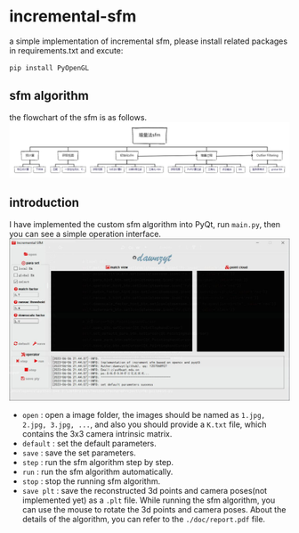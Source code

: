 # incremental-sfm
a simple implementation of incremental sfm, please install related packages in requirements.txt and excute:
```bash
pip install PyOpenGL
```

## sfm algorithm
the flowchart of the sfm is as follows.
![flowchart](./imgs/flowchart.png "flowchart")

## introduction
I have implemented the custom sfm algorithm into PyQt, run `main.py`, then you can see a simple operation interface.
![interface](./imgs/interface.jpg "interface")
- `open` : open a image folder, the images should be named as `1.jpg, 2.jpg, 3.jpg, ...`, and also you should provide a `K.txt` file, which contains the 3x3 camera intrinsic matrix.
- `default` : set the default parameters.
- `save` : save the set parameters.
- `step` : run the sfm algorithm step by step.
- `run` : run the sfm algorithm automatically.
- `stop` : stop the running sfm algorithm.
- `save plt` : save the reconstructed 3d points and camera poses(not implemented yet) as a `.plt` file.
While running the sfm algorithm, you can use the mouse to rotate the 3d points and camera poses.
About the details of the algorithm, you can refer to the `./doc/report.pdf` file.

